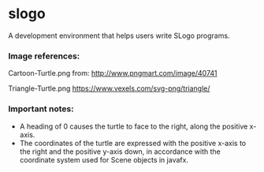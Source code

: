 # slogo

A development environment that helps users write SLogo programs.

### Image references:

Cartoon-Turtle.png from:
http://www.pngmart.com/image/40741

Triangle-Turtle.png
https://www.vexels.com/svg-png/triangle/

### Important notes:

* A heading of 0 causes the turtle to face to the right, along the positive x-axis.
* The coordinates of the turtle are expressed with the positive x-axis to the right and the positive y-axis down, in accordance with the coordinate system used for Scene objects in javafx.